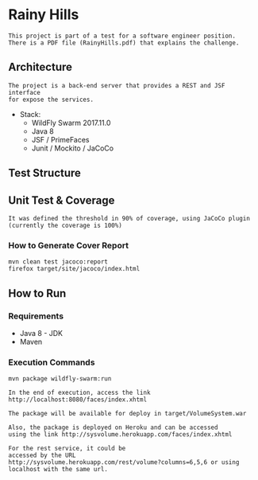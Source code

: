 # Rainy Hills
    This project is part of a test for a software engineer position. 
    There is a PDF file (RainyHills.pdf) that explains the challenge.

## Architecture
    The project is a back-end server that provides a REST and JSF interface 
    for expose the services.
    
* Stack: 
    * WildFly Swarm 2017.11.0
    * Java 8
    * JSF / PrimeFaces
    * Junit / Mockito / JaCoCo
    
    
## Test Structure
## Unit Test & Coverage
	It was defined the threshold in 90% of coverage, using JaCoCo plugin (currently the coverage is 100%)
### How to Generate Cover Report
    mvn clean test jacoco:report
    firefox target/site/jacoco/index.html

## How to Run
### Requirements
* Java 8 - JDK
* Maven

### Execution Commands
    mvn package wildfly-swarm:run 
    	
	In the end of execution, access the link http://localhost:8080/faces/index.xhtml 
	
	The package will be available for deploy in target/VolumeSystem.war
	
	Also, the package is deployed on Heroku and can be accessed 
	using the link http://sysvolume.herokuapp.com/faces/index.xhtml

	For the rest service, it could be 
	accessed by the URL 
	http://sysvolume.herokuapp.com/rest/volume?columns=6,5,6 or using localhost with the same url.